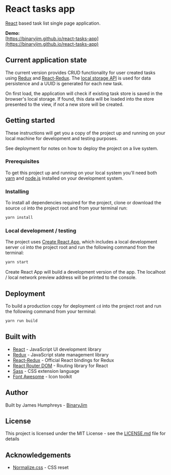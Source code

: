 # React tasks app
[React](https://reactjs.org/) based task list single page application.

**Demo:**  
[https://binaryjim.github.io/react-tasks-app](https://binaryjim.github.io/react-tasks-app)

## Current application state

The current version provides CRUD functionality for user created tasks using [Redux](https://redux.js.org/) and  [React-Redux](https://react-redux.js.org/). The [local storage API](https://developer.mozilla.org/en-US/docs/Web/API/Storage) is used for data persistence and a UUID is generated for each new task.

On first load, the application will check if existing task store is saved in the browser's local storage. If found, this data will be loaded into the store presented to the view, if not a new store will be created.

## Getting started

These instructions will get you a copy of the project up and running on your local machine for development and testing purposes. 

See deployment for notes on how to deploy the project on a live system.

### Prerequisites

To get this project up and running on your local system you'll need both [yarn](https://yarnpkg.com/lang/en/) and [node.js](https://nodejs.org/en/) installed on your development system.

### Installing

To install all dependencies required for the project, clone or download the source `cd` into the project root and from your terminal run:

```bash
yarn install
```

### Local development / testing

The project uses [Create React App](https://facebook.github.io/create-react-app/), which includes a local development server `cd` into the project root and run the following command from the terminal:

```bash
yarn start
```

Create React App will build a development version of the app. The localhost / local network preview address will be printed to the console.

## Deployment

To build a production copy for deployment `cd` into the project root and run the following command from your terminal:

```bash
yarn run build
```

## Built with

- [React](https://reactjs.org/) - JavaScript UI development library
- [Redux](https://redux.js.org/) - JavaScript state management library
- [React-Redux](https://react-redux.js.org/) - Official React bindings for Redux
- [React Router DOM](https://reacttraining.com/react-router/web/guides/quick-start) - Routing library for React
- [Sass](https://sass-lang.com/) - CSS extension language
- [Font Awesome](https://fontawesome.com/) - Icon toolkit

## Author

Built by James Humphreys - [BinaryJim](https://binaryjim.co.uk)

## License

This project is licensed under the MIT License - see the [LICENSE.md](https://github.com/binaryjim/react-tasks-app/blob/master/license.txt) file for details

## Acknowledgements

- [Normalize.css](https://github.com/necolas/normalize.css) - CSS reset
